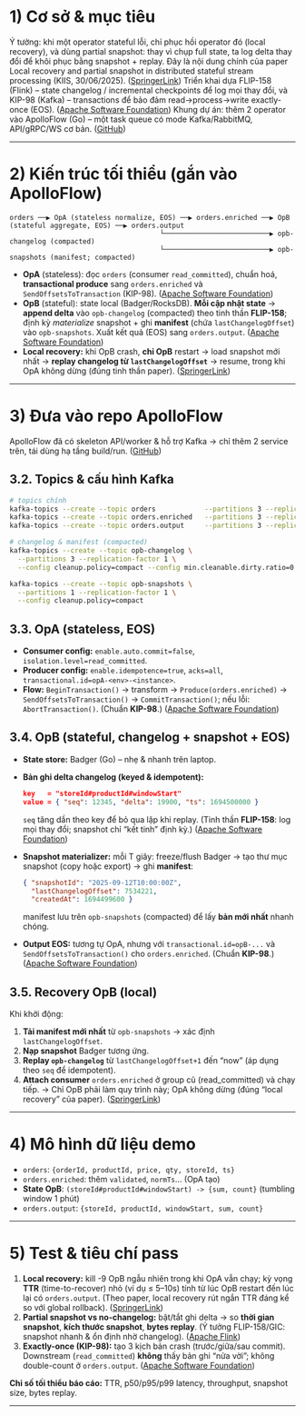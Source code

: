 # 1) Cơ sở & mục tiêu

Ý tưởng: khi một operator stateful lỗi, chỉ phục hồi operator đó (local recovery), và dùng partial snapshot: thay vì chụp full state, ta log delta thay đổi để khôi phục bằng snapshot + replay. Đây là nội dung chính của paper Local recovery and partial snapshot in distributed stateful stream processing (KIIS, 30/06/2025). ([SpringerLink][1])
Triển khai dựa FLIP-158 (Flink) – state changelog / incremental checkpoints để log mọi thay đổi, và KIP-98 (Kafka) – transactions để bảo đảm read→process→write exactly-once (EOS). ([Apache Software Foundation][2])
Khung dự án: thêm 2 operator vào ApolloFlow (Go) – một task queue có mode Kafka/RabbitMQ, API/gRPC/WS cơ bản. ([GitHub][3])

---

# 2) Kiến trúc tối thiểu (gắn vào ApolloFlow)

```
orders ──▶ OpA (stateless normalize, EOS) ──▶ orders.enriched ──▶ OpB (stateful aggregate, EOS) ──▶ orders.output
                                     └──────────────────────────▶ opb-changelog (compacted)
                                     └──────────────────────────▶ opb-snapshots (manifest; compacted)
```

* **OpA** (stateless): đọc `orders` (consumer `read_committed`), chuẩn hoá, **transactional produce** sang `orders.enriched` và `SendOffsetsToTransaction` (KIP-98). ([Apache Software Foundation][4])
* **OpB** (stateful): state local (Badger/RocksDB). **Mỗi cập nhật state** → **append delta** vào `opb-changelog` (compacted) theo tinh thần **FLIP-158**; định kỳ *materialize* snapshot + ghi **manifest** (chứa `lastChangelogOffset`) vào `opb-snapshots`. Xuất kết quả (EOS) sang `orders.output`. ([Apache Software Foundation][2])
* **Local recovery:** khi OpB crash, **chỉ OpB** restart → load snapshot mới nhất → **replay changelog từ `lastChangelogOffset`** → resume, trong khi OpA không dừng (đúng tinh thần paper). ([SpringerLink][1])

---

# 3) Đưa vào repo ApolloFlow 

ApolloFlow đã có skeleton API/worker & hỗ trợ Kafka → chỉ thêm 2 service trên, tái dùng hạ tầng build/run. ([GitHub][3])

## 3.2. Topics & cấu hình Kafka

```bash
# topics chính
kafka-topics --create --topic orders            --partitions 3 --replication-factor 1
kafka-topics --create --topic orders.enriched   --partitions 3 --replication-factor 1
kafka-topics --create --topic orders.output     --partitions 3 --replication-factor 1

# changelog & manifest (compacted)
kafka-topics --create --topic opb-changelog \
  --partitions 3 --replication-factor 1 \
  --config cleanup.policy=compact --config min.cleanable.dirty.ratio=0.1

kafka-topics --create --topic opb-snapshots \
  --partitions 1 --replication-factor 1 \
  --config cleanup.policy=compact
```

## 3.3. OpA (stateless, EOS)

* **Consumer config:** `enable.auto.commit=false`, `isolation.level=read_committed`.
* **Producer config:** `enable.idempotence=true`, `acks=all`, `transactional.id=opA-<env>-<instance>`.
* **Flow:**
  `BeginTransaction()` → transform → `Produce(orders.enriched)` → `SendOffsetsToTransaction()` → `CommitTransaction()`; nếu lỗi: `AbortTransaction()`. (Chuẩn **KIP-98**.) ([Apache Software Foundation][4])

## 3.4. OpB (stateful, changelog + snapshot + EOS)

* **State store:** Badger (Go) – nhẹ & nhanh trên laptop.
* **Bản ghi delta changelog (keyed & idempotent):**

  ```json
  key   = "storeId#productId#windowStart"
  value = { "seq": 12345, "delta": 19900, "ts": 1694500000 }
  ```

  `seq` tăng dần theo key để bỏ qua lặp khi replay. (Tinh thần **FLIP-158**: log mọi thay đổi; snapshot chỉ “kết tinh” định kỳ.) ([Apache Software Foundation][2])
* **Snapshot materializer:** mỗi T giây: freeze/flush Badger → tạo thư mục snapshot (copy hoặc export) → ghi **manifest**:

  ```json
  { "snapshotId": "2025-09-12T10:00:00Z",
    "lastChangelogOffset": 7534221,
    "createdAt": 1694499600 }
  ```

  manifest lưu trên `opb-snapshots` (compacted) để lấy **bản mới nhất** nhanh chóng.
* **Output EOS:** tương tự OpA, nhưng với `transactional.id=opB-...` và `SendOffsetsToTransaction()` cho `orders.enriched`. (Chuẩn **KIP-98**.) ([Apache Software Foundation][4])

## 3.5. Recovery OpB (local)

Khi khởi động:

1. **Tải manifest mới nhất** từ `opb-snapshots` → xác định `lastChangelogOffset`.
2. **Nạp snapshot** Badger tương ứng.
3. **Replay `opb-changelog`** từ `lastChangelogOffset+1` đến “now” (áp dụng theo `seq` để idempotent).
4. **Attach consumer** `orders.enriched` ở group cũ (read\_committed) và chạy tiếp.
   → Chỉ OpB phải làm quy trình này; OpA không dừng (đúng “local recovery” của paper). ([SpringerLink][1])

---

# 4) Mô hình dữ liệu demo

* `orders`: `{orderId, productId, price, qty, storeId, ts}`
* `orders.enriched`: thêm `validated`, `normTs`… (OpA tạo)
* **State OpB**: `(storeId#productId#windowStart) -> {sum, count}` (tumbling window 1 phút)
* `orders.output`: `{storeId, productId, windowStart, sum, count}`

---

# 5) Test & tiêu chí pass

1. **Local recovery:** kill -9 OpB ngẫu nhiên trong khi OpA vẫn chạy; kỳ vọng **TTR** (time-to-recover) nhỏ (ví dụ ≤ 5–10s) tính từ lúc OpB restart đến lúc lại có `orders.output`. (Theo paper, local recovery rút ngắn TTR đáng kể so với global rollback). ([SpringerLink][1])
2. **Partial snapshot vs no-changelog:** bật/tắt ghi delta → so **thời gian snapshot**, **kích thước snapshot**, **bytes replay**. (Ý tưởng FLIP-158/GIC: snapshot nhanh & ổn định nhờ changelog). ([Apache Flink][5])
3. **Exactly-once (KIP-98):** tạo 3 kịch bản crash (trước/giữa/sau commit). Downstream (`read_committed`) **không** thấy bản ghi “nửa vời”; không double-count ở `orders.output`. ([Apache Software Foundation][4])

**Chỉ số tối thiểu báo cáo:** TTR, p50/p95/p99 latency, throughput, snapshot size, bytes replay.

---

[1]: https://link.springer.com/journal/10115/online-first?page=2 "Online first articles | Knowledge and Information Systems"
[2]: https://cwiki.apache.org/confluence/display/FLINK/FLIP-158%3A%2BGeneralized%2Bincremental%2Bcheckpoints "FLIP-158: Generalized incremental checkpoints"
[3]: https://github.com/dattskoushik/apolloflow "GitHub - dattskoushik/apolloflow: This project is a distributed task queue implemented in Go, using RabbitMQ/Kafka for message passing. The system allows clients to submit tasks and receive real-time notifications via WebSockets or gRPC when their tasks have been completed"
[4]: https://cwiki.apache.org/confluence/display/KAFKA/KIP-98%2B-%2BExactly%2BOnce%2BDelivery%2Band%2BTransactional%2BMessaging "KIP-98 - Exactly Once Delivery and Transactional Messaging"
[5]: https://flink.apache.org/2022/05/30/improving-speed-and-stability-of-checkpointing-with-generic-log-based-incremental-checkpoints/ "Improving speed and stability of checkpointing with generic ..."
